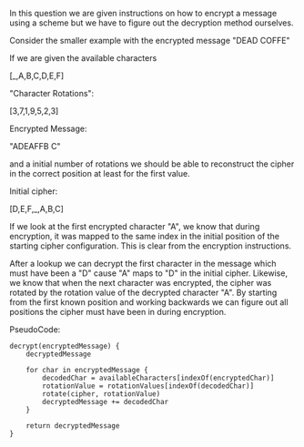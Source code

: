In this question we are given instructions on how to encrypt a message 
using a scheme but we have to figure out the decryption method ourselves.

Consider the smaller example with the encrypted message "DEAD COFFE"

If we are given the available characters

[_,A,B,C,D,E,F]

"Character Rotations":

[3,7,1,9,5,2,3]

Encrypted Message:

"ADEAFFB C"

and a initial number of rotations we should be able to reconstruct the 
cipher in the correct position at least for the first value.

Initial cipher:

[D,E,F,_,A,B,C]


If we look at the first encrypted character "A", we know that during encryption, it was mapped to the same index in the initial 
position of the starting cipher configuration. This is clear from the encryption instructions.

After a lookup we can decrypt the first character in the message which must have been a "D" cause "A" maps to "D" in 
the initial cipher. Likewise, we know that when the next character was encrypted, the cipher was rotated by the rotation
value of the decrypted character "A". By starting from the first known position and working backwards we can figure out
all positions the cipher must have been in during encryption.

PseudoCode:

```
decrypt(encryptedMessage) {
	decryptedMessage

	for char in encryptedMessage {
		decodedChar = availableCharacters[indexOf(encryptedChar)]
		rotationValue = rotationValues[indexOf(decodedChar)]
		rotate(cipher, rotationValue)
        decryptedMessage += decodedChar
	}

	return decryptedMessage
} 
```
